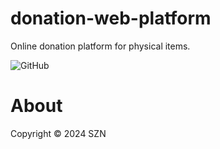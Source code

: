 # donation-web-platform
Online donation platform for physical items.

![GitHub](https://img.shields.io/badge/language-Rust+React+Tauri+Microservices-green)

# About 
Copyright © 2024 SZN 